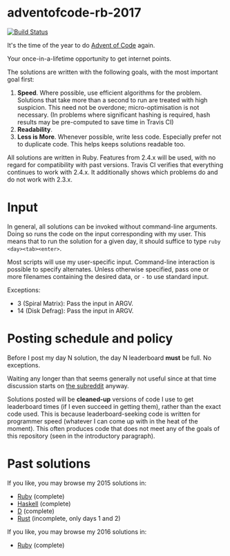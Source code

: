 # adventofcode-rb-2017

[![Build Status](https://travis-ci.org/petertseng/adventofcode-rb-2017.svg?branch=master)](https://travis-ci.org/petertseng/adventofcode-rb-2017)

It's the time of the year to do [Advent of Code](http://adventofcode.com) again.

Your once-in-a-lifetime opportunity to get internet points.

The solutions are written with the following goals, with the most important goal first:

1. **Speed**.
   Where possible, use efficient algorithms for the problem.
   Solutions that take more than a second to run are treated with high suspicion.
   This need not be overdone; micro-optimisation is not necessary.
   (In problems where significant hashing is required, hash results may be pre-computed to save time in Travis CI)
2. **Readability**.
3. **Less is More**.
   Whenever possible, write less code.
   Especially prefer not to duplicate code.
   This helps keeps solutions readable too.

All solutions are written in Ruby.
Features from 2.4.x will be used, with no regard for compatibility with past versions.
Travis CI verifies that everything continues to work with 2.4.x.
It additionally shows which problems do and do not work with 2.3.x.

# Input

In general, all solutions can be invoked without command-line arguments.
Doing so runs the code on the input corresponding with my user.
This means that to run the solution for a given day, it should suffice to type `ruby <day><tab><enter>`.

Most scripts will use my user-specific input.
Command-line interaction is possible to specify alternates.
Unless otherwise specified, pass one or more filenames containing the desired data, or `-` to use standard input.

Exceptions:

* 3 (Spiral Matrix): Pass the input in ARGV.
* 14 (Disk Defrag): Pass the input in ARGV.

# Posting schedule and policy

Before I post my day N solution, the day N leaderboard **must** be full.
No exceptions.

Waiting any longer than that seems generally not useful since at that time discussion starts on [the subreddit](https://www.reddit.com/r/adventofcode) anyway.

Solutions posted will be **cleaned-up** versions of code I use to get leaderboard times (if I even succeed in getting them), rather than the exact code used.
This is because leaderboard-seeking code is written for programmer speed (whatever I can come up with in the heat of the moment).
This often produces code that does not meet any of the goals of this repository (seen in the introductory paragraph).

# Past solutions

If you like, you may browse my 2015 solutions in:
* [Ruby](https://github.com/petertseng/adventofcode-rb-2015) (complete)
* [Haskell](https://github.com/petertseng/adventofcode-hs-2015) (complete)
* [D](https://github.com/petertseng/adventofcode-d-2015) (complete)
* [Rust](https://github.com/petertseng/adventofcode-rs-2015) (incomplete, only days 1 and 2)

If you like, you may browse my 2016 solutions in:
* [Ruby](https://github.com/petertseng/adventofcode-rb-2016) (complete)
